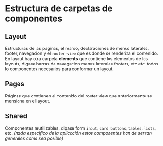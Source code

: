 # Estructura de carpetas de componentes

## Layout

Estructuras de las paginas, el marco, declaraciones de menus laterales, footer, navegacion y el `router-view` que es donde se renderiza el contenido. En layout hay otra carpeta **elements** que contiene los elementos de los layouts, digase barras de navegacion menus laterales footers, etc etc, todos lo componentes necesarios para conformar un layout.

## Pages

Páginas que contienen el contenido del router view que anteriormente se mensiona en el layout.

## Shared

Componentes reutilizables, digase form `input`, `card`, `buttons`, `tables`, `lists`, etc. _(nada especifico de la aplicación estos componentes han de ser tan generales como sea posible)_
